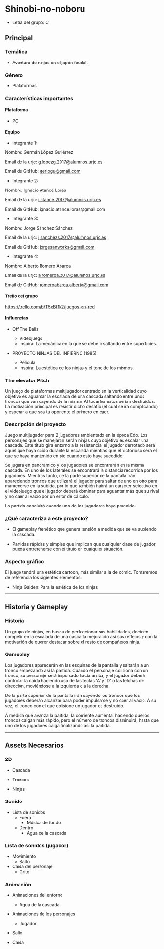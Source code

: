 # Shinobi-no-noboru
- Letra del grupo: C
## Principal
### Temática
- Aventura de ninjas en el japón feudal.
### Género
- Plataformas

### Características importantes
#### Plataforma 
- PC
#### Equipo
  - Integrante 1:

 Nombre: Germán López Gutiérrez

 Email de la urjc: g.lopezg.2017@alumnos.urjc.es

 Email de GitHub: gerlogu@gmail.com

- Integrante 2: 
 
 Nombre: Ignacio Atance Loras

 Email de la urjc: i.atance.2017@alumnos.urjc.es

 Email de GitHub: ignacio.atance.loras@gmail.com

- Integrante 3:

Nombre: Jorge Sánchez Sánchez

Email de la urjc: j.sanchezs.2017@alumnos.urjc.es

Email de GitHub: jorgesanworks@gmail.com

- Integrante 4:

Nombre: Alberto Romero Abarca

Email de la urjc: a.romeroa.2017@alumnos.urjc.es

Email de GitHub: romeroabarca.alberto@gmail.com

#### Trello del grupo

https://trello.com/b/T5xBf1k2/juegos-en-red

#### Influencias
- Off The Balls
	- Videojuego
  - Inspira: La mecánica en la que se debe ir saltando entre superficies.
  
- PROYECTO NINJAS DEL INFIERNO (1985)
	- Película
	- Inspira: La estética de los ninjas y el tono de los mismos.
### The elevator Pitch
Un juego de plataformas multijugador centrado en la verticalidad cuyo objetivo es aguantar la escalada de una cascada saltando entre unos troncos que van cayendo de la misma. Al tocarlos estos serían destruidos. La motivación principal es resistir dicho desafío (el cual se irá complicando) y esperar a que sea tu oponente el primero en caer.

### Descripción del proyecto

Juego multijugador para 2 jugadores ambientado en la época Edo. Los personajes que se manejarán serán ninjas cuyo objetivo es escalar una cascada. Este título gira entorno a la resistencia, el jugador derrotado será aquel que haya caído durante la escalada mientras que el victorioso será el que se haya mantenido en pie cuando esto haya sucedido.

Se jugará en panorámico y los jugadores se encontrarán en la misma cascada. En uno de los laterales se encontrará la distancia recorrida por los jugadores. Mientras tanto, de la parte superior de la pantalla irán apareciendo troncos que utilizará el jugador para saltar de uno en otro para mantenerse en la subida, por lo que también habrá un carácter selectivo en el videojuego que el jugador deberá dominar para aguantar más que su rival y no caer al vacío por un error de cálculo.

La partida concluirá cuando uno de los jugadores haya perecido.

### ¿Qué caracteriza a este proyecto?
- El gameplay frenético que genera tensión a medida que se va subiendo la cascada. 

- Partidas rápidas y simples que implican que cualquier clase de jugador pueda entretenerse con el título en cualquier situación.

### Aspecto gráfico
El juego tendrá una estética cartoon, más similar a la de cómic. Tomaremos de referencia los sigientes elementos:
- Ninja Gaiden: Para la estética de los ninjas

--------------------

## Historia y Gameplay
### Historia

Un grupo de ninjas, en busca de perfeccionar sus habilidades, deciden competir en la escalada de una cascada mejorando así sus reflejos y con la motivación de querer destacar sobre el resto de compañeros ninja.

### Gameplay

Los jugadores aparecerán en las esquinas de la pantalla y saltarán a un tronco empezando así la partida. Cuando el personaje colisiona con un tronco, su personaje será impulsado hacia arriba, y el jugador deberá controlar la caída haciendo uso de las teclas 'A' y 'D' o las felchas de dirección, moviéndose a la izquierda o a la derecha.

De la parte superior de la pantalla irán cayendo los troncos que los jugadores deberán alcanzar para poder impulsarse y no caer al vacío. A su vez, el tronco con el que colisione un jugador es destruido.

A medida que avanza la partida, la corriente aumenta, haciendo que los troncos caigan más rápido, pero el número de troncos disminuirá, hasta que uno de los jugadores caiga finalizando así la partida.

--------------------

## Assets Necesarios
### 2D
 - Cascada

 - Troncos

 - Ninjas 
### Sonido
- Lista de sonidos
	- Fuera
		- Música de fondo
	- Dentro
		- Agua de la cascada

### Lista de sonidos (jugador)
- Movimiento
	- Salto
- Caída del personaje
	- Grito

### Animación
- Animaciones del entorno 
	- Agua de la cascada

- Animaciones de los personajes 
	- Jugador
- Salto
- Caída


